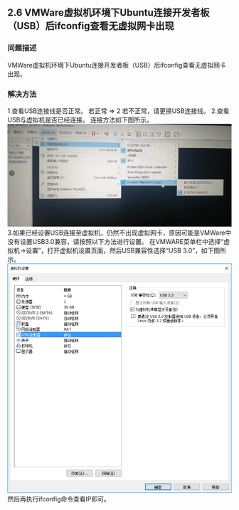 ## 2.6 VMWare虚拟机环境下Ubuntu连接开发者板（USB）后ifconfig查看无虚拟网卡出现
### 问题描述
VMWare虚拟机环境下Ubuntu连接开发者板（USB）后ifconfig查看无虚拟网卡出现。
### 解决方法
1.查看USB连接线是否正常。
若正常 => 2
若不正常，请更换USB连接线。
2.查看USB与虚拟机是否已经连接。
连接方法如下图所示。
![连接方法](./img/2-6-1.png)
3.如果已经设置USB连接至虚拟机，仍然不出现虚拟网卡，原因可能是VMWare中没有设置USB3.0兼容，请按照以下方法进行设置。
在VMWARE菜单栏中选择“虚拟机->设置”，打开虚拟机设置页面，然后USB兼容性选择“USB 3.0”，如下图所示。
![USB设置](./img/2-6-2.png)
然后再执行ifconfig命令查看IP即可。
